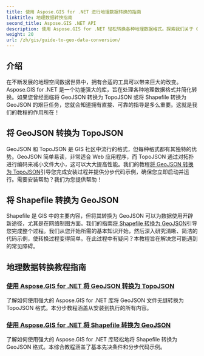 ```yaml
---
title: 使用 Aspose.GIS for .NET 进行地理数据转换的指南
linktitle: 地理数据转换指南
second_title: Aspose.GIS .NET API
description: 使用 Aspose.GIS for .NET 轻松转换各种地理数据格式。探索我们关于 GeoJSON、TopoJSON 和 Shapefile 的教程。
weight: 20
url: /zh/gis/guide-to-geo-data-conversion/
---
```

## 介绍

在不断发展的地理空间数据世界中，拥有合适的工具可以带来巨大的改变。Aspose.GIS for .NET 是一个功能强大的库，旨在处理各种地理数据格式并简化转换。如果您曾经面临将 GeoJSON 转换为 TopoJSON 或将 Shapefile 转换为 GeoJSON 的艰巨任务，您就会知道拥有直接、可靠的指导是多么重要。这就是我们的教程的作用所在！

## 将 GeoJSON 转换为 TopoJSON

GeoJSON 和 TopoJSON 是 GIS 社区中流行的格式，但每种格式都有其独特的优势。GeoJSON 简单易读，非常适合 Web 应用程序，而 TopoJSON 通过对拓扑进行编码来减小文件大小，这可以大大提高性能。我们的教程[将 GeoJSON 转换为 TopoJSON](./converting-geojson-to-topojson/)引导您完成安装过程并提供分步代码示例，确保您立即启动并运行。需要安装帮助？我们为您提供帮助！

## 将 Shapefile 转换为 GeoJSON

 Shapefile 是 GIS 中的主要内容，但将其转换为 GeoJSON 可以为数据使用开辟新途径，尤其是在网络制图方面。我们的指南[将 Shapefile 转换为 GeoJSON](./converting-shapefile-to-geojson/)引导您完成整个过程。我们从您开始所需的基本知识开始，然后深入研究清晰、简洁的代码示例，使转换过程变得简单。在此过程中有疑问？本教程旨在解决您可能遇到的常见障碍。

## 地理数据转换教程指南
### [使用 Aspose.GIS for .NET 将 GeoJSON 转换为 TopoJSON](./converting-geojson-to-topojson/)
了解如何使用强大的 Aspose.GIS for .NET 库将 GeoJSON 文件无缝转换为 TopoJSON 格式。本分步教程涵盖从安装到执行的所有内容。
### [使用 Aspose.GIS for .NET 将 Shapefile 转换为 GeoJSON](./converting-shapefile-to-geojson/)
了解如何使用强大的 Aspose.GIS for .NET 库轻松地将 Shapefile 转换为 GeoJSON 格式。本综合教程涵盖了基本先决条件和分步代码示例。